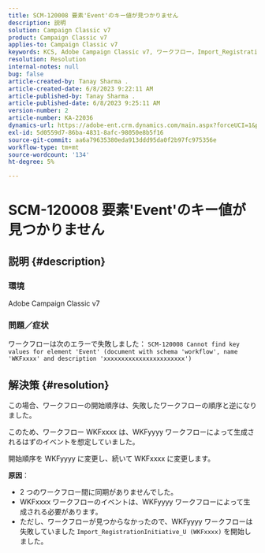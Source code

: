 ```yaml
---
title: SCM-120008 要素'Event'のキー値が見つかりません
description: 説明
solution: Campaign Classic v7
product: Campaign Classic v7
applies-to: Campaign Classic v7
keywords: KCS, Adobe Campaign Classic v7, ワークフロー，Import_RegistrationInitiative_U, エラー，トラブルシューティング，ACC，検索，キー値，SCM-120008
resolution: Resolution
internal-notes: null
bug: false
article-created-by: Tanay Sharma .
article-created-date: 6/8/2023 9:22:11 AM
article-published-by: Tanay Sharma .
article-published-date: 6/8/2023 9:25:11 AM
version-number: 2
article-number: KA-22036
dynamics-url: https://adobe-ent.crm.dynamics.com/main.aspx?forceUCI=1&pagetype=entityrecord&etn=knowledgearticle&id=1f331af2-dd05-ee11-8f6e-6045bd006b3d
exl-id: 5d0559d7-86ba-4831-8afc-98050e8b5f16
source-git-commit: aa6a79635380eda913ddd95da0f2b97fc975356e
workflow-type: tm+mt
source-wordcount: '134'
ht-degree: 5%

---
```


# SCM-120008 要素&#39;Event&#39;のキー値が見つかりません

## 説明 {#description}


### <b>環境</b>

Adobe Campaign Classic v7



### <b>問題／症状</b>

ワークフローは次のエラーで失敗しました：
`SCM-120008 Cannot find key values for element 'Event' (document with schema 'workflow', name 'WKFxxxx' and description 'xxxxxxxxxxxxxxxxxxxxxxx')`

## 解決策 {#resolution}


この場合、ワークフローの開始順序は、失敗したワークフローの順序と逆になりました。

このため、ワークフロー WKFxxxx は、WKFyyyy ワークフローによって生成されるはずのイベントを想定していました。

開始順序を WKFyyyy に変更し、続いて WKFxxxx に変更します。

<b>原因</b>：

- 2 つのワークフロー間に同期がありませんでした。
- WKFxxxx ワークフローのイベントは、WKFyyyy ワークフローによって生成される必要があります。
- ただし、ワークフローが見つからなかったので、WKFyyyy ワークフローは失敗していました `Import_RegistrationInitiative_U (WKFxxxx)` を開始しました。
